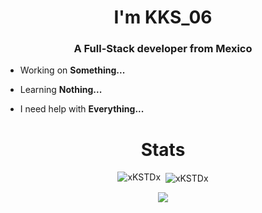 <h1 align="center">I'm KKS_06</h1>
<h3 align="center">A Full-Stack developer from Mexico</h3>

- Working on **Something...**

- Learning **Nothing...**

- I need help with **Everything...**

<h1 align="center"> Stats </h2>
<p align="center"	>
<img src="https://github-readme-stats.vercel.app/api/top-langs?username=xKSTDx&show_icons=true&locale=en&theme=holi" alt="xKSTDx" />
&nbsp;<img align="center" src="https://github-readme-stats.vercel.app/api?username=xKSTDx&show_icons=true&locale=en&theme=holi" alt="xKSTDx" />
</p>

<p align="center">
<a href="https://skillicons.dev">
<img src="https://skillicons.dev/icons?i=javascript,ts,py,rust,c,java,php" />
</a>
</p>
